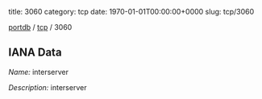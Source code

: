 title: 3060
category: tcp
date: 1970-01-01T00:00:00+0000
slug: tcp/3060

[portdb](/) / [tcp](/category/tcp.html) / 3060


## IANA Data

_Name:_ interserver

_Description:_ interserver


